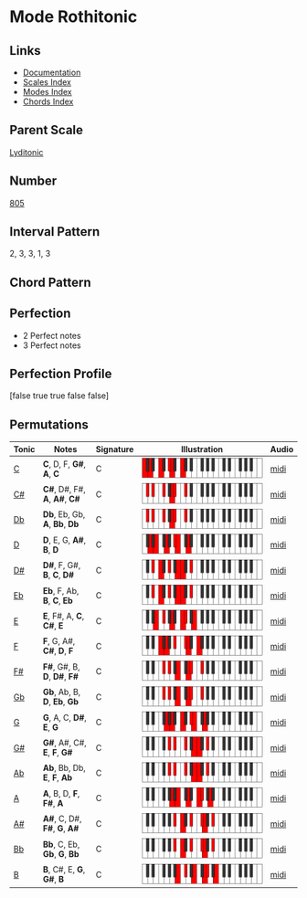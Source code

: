 # Mode Rothitonic

## Links

- [Documentation](index.md)
- [Scales Index](Scales.md)
- [Modes Index](Modes.md)
- [Chords Index](Chords.md)

## Parent Scale

[Lyditonic](ScaleLyditonic.md)

## Number

[805](https://ianring.com/musictheory/scales/805)

## Interval Pattern

2, 3, 3, 1, 3

## Chord Pattern



## Perfection

- 2 Perfect notes
- 3 Perfect notes

## Perfection Profile

[false true true false false]

## Permutations

| Tonic | Notes | Signature | Illustration | Audio |
|-------|-------|-----------|--------------|-------|
| [C](ModeCNaturalRothitonic.md) | **C**, D, F, **G#**, **A**, **C** | C | ![CNaturalRothitonic](ModeCNaturalRothitonic.png) | [midi](https://github.com/edipermadi/music/blob/main/docs/ModeCNaturalRothitonic.mid?raw=true) |
| [C#](ModeCSharpRothitonic.md) | **C#**, D#, F#, **A**, **A#**, **C#** | C | ![CSharpRothitonic](ModeCSharpRothitonic.png) | [midi](https://github.com/edipermadi/music/blob/main/docs/ModeCSharpRothitonic.mid?raw=true) |
| [Db](ModeDFlatRothitonic.md) | **Db**, Eb, Gb, **A**, **Bb**, **Db** | C | ![DFlatRothitonic](ModeDFlatRothitonic.png) | [midi](https://github.com/edipermadi/music/blob/main/docs/ModeDFlatRothitonic.mid?raw=true) |
| [D](ModeDNaturalRothitonic.md) | **D**, E, G, **A#**, **B**, **D** | C | ![DNaturalRothitonic](ModeDNaturalRothitonic.png) | [midi](https://github.com/edipermadi/music/blob/main/docs/ModeDNaturalRothitonic.mid?raw=true) |
| [D#](ModeDSharpRothitonic.md) | **D#**, F, G#, **B**, **C**, **D#** | C | ![DSharpRothitonic](ModeDSharpRothitonic.png) | [midi](https://github.com/edipermadi/music/blob/main/docs/ModeDSharpRothitonic.mid?raw=true) |
| [Eb](ModeEFlatRothitonic.md) | **Eb**, F, Ab, **B**, **C**, **Eb** | C | ![EFlatRothitonic](ModeEFlatRothitonic.png) | [midi](https://github.com/edipermadi/music/blob/main/docs/ModeEFlatRothitonic.mid?raw=true) |
| [E](ModeENaturalRothitonic.md) | **E**, F#, A, **C**, **C#**, **E** | C | ![ENaturalRothitonic](ModeENaturalRothitonic.png) | [midi](https://github.com/edipermadi/music/blob/main/docs/ModeENaturalRothitonic.mid?raw=true) |
| [F](ModeFNaturalRothitonic.md) | **F**, G, A#, **C#**, **D**, **F** | C | ![FNaturalRothitonic](ModeFNaturalRothitonic.png) | [midi](https://github.com/edipermadi/music/blob/main/docs/ModeFNaturalRothitonic.mid?raw=true) |
| [F#](ModeFSharpRothitonic.md) | **F#**, G#, B, **D**, **D#**, **F#** | C | ![FSharpRothitonic](ModeFSharpRothitonic.png) | [midi](https://github.com/edipermadi/music/blob/main/docs/ModeFSharpRothitonic.mid?raw=true) |
| [Gb](ModeGFlatRothitonic.md) | **Gb**, Ab, B, **D**, **Eb**, **Gb** | C | ![GFlatRothitonic](ModeGFlatRothitonic.png) | [midi](https://github.com/edipermadi/music/blob/main/docs/ModeGFlatRothitonic.mid?raw=true) |
| [G](ModeGNaturalRothitonic.md) | **G**, A, C, **D#**, **E**, **G** | C | ![GNaturalRothitonic](ModeGNaturalRothitonic.png) | [midi](https://github.com/edipermadi/music/blob/main/docs/ModeGNaturalRothitonic.mid?raw=true) |
| [G#](ModeGSharpRothitonic.md) | **G#**, A#, C#, **E**, **F**, **G#** | C | ![GSharpRothitonic](ModeGSharpRothitonic.png) | [midi](https://github.com/edipermadi/music/blob/main/docs/ModeGSharpRothitonic.mid?raw=true) |
| [Ab](ModeAFlatRothitonic.md) | **Ab**, Bb, Db, **E**, **F**, **Ab** | C | ![AFlatRothitonic](ModeAFlatRothitonic.png) | [midi](https://github.com/edipermadi/music/blob/main/docs/ModeAFlatRothitonic.mid?raw=true) |
| [A](ModeANaturalRothitonic.md) | **A**, B, D, **F**, **F#**, **A** | C | ![ANaturalRothitonic](ModeANaturalRothitonic.png) | [midi](https://github.com/edipermadi/music/blob/main/docs/ModeANaturalRothitonic.mid?raw=true) |
| [A#](ModeASharpRothitonic.md) | **A#**, C, D#, **F#**, **G**, **A#** | C | ![ASharpRothitonic](ModeASharpRothitonic.png) | [midi](https://github.com/edipermadi/music/blob/main/docs/ModeASharpRothitonic.mid?raw=true) |
| [Bb](ModeBFlatRothitonic.md) | **Bb**, C, Eb, **Gb**, **G**, **Bb** | C | ![BFlatRothitonic](ModeBFlatRothitonic.png) | [midi](https://github.com/edipermadi/music/blob/main/docs/ModeBFlatRothitonic.mid?raw=true) |
| [B](ModeBNaturalRothitonic.md) | **B**, C#, E, **G**, **G#**, **B** | C | ![BNaturalRothitonic](ModeBNaturalRothitonic.png) | [midi](https://github.com/edipermadi/music/blob/main/docs/ModeBNaturalRothitonic.mid?raw=true) |
